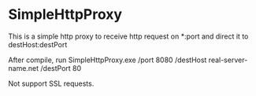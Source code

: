 # SimpleHttpProxy
This is a simple http proxy to receive http request on *:port and direct it to destHost:destPort

After compile, run SimpleHttpProxy.exe /port 8080 /destHost real-server-name.net /destPort 80

Not support SSL requests.

